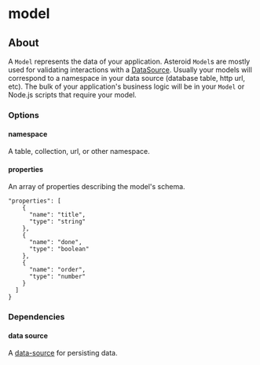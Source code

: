 # model

## About

A `Model` represents the data of your application. Asteroid `Model`s are mostly used for validating interactions with a [DataSource](../data-source). Usually your models will correspond to a namespace in your data source (database table, http url, etc). The bulk of your application's business logic will be in your `Model` or Node.js scripts that require your model.

### Options

#### namespace

A table, collection, url, or other namespace.

#### properties

An array of properties describing the model's schema.

    "properties": [
        {
          "name": "title",
          "type": "string"
        },
        {
          "name": "done",
          "type": "boolean"
        },
        {
          "name": "order",
          "type": "number"
        }
      ]
    }

### Dependencies

#### data source

A [data-source](../data-source) for persisting data.